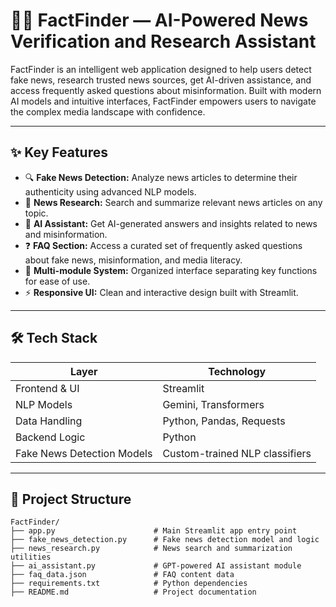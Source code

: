 # 🕵️‍♂️ FactFinder — AI-Powered News Verification and Research Assistant

FactFinder is an intelligent web application designed to help users detect fake news, research trusted news sources, get AI-driven assistance, and access frequently asked questions about misinformation. Built with modern AI models and intuitive interfaces, FactFinder empowers users to navigate the complex media landscape with confidence.

---

## ✨ Key Features

- 🔍 **Fake News Detection:** Analyze news articles to determine their authenticity using advanced NLP models.
- 📰 **News Research:** Search and summarize relevant news articles on any topic.
- 🤖 **AI Assistant:** Get AI-generated answers and insights related to news and misinformation.
- ❓ **FAQ Section:** Access a curated set of frequently asked questions about fake news, misinformation, and media literacy.
- 📂 **Multi-module System:** Organized interface separating key functions for ease of use.
- ⚡ **Responsive UI:** Clean and interactive design built with Streamlit.

---

## 🛠️ Tech Stack

| Layer          | Technology                    |
|----------------|------------------------------|
| Frontend & UI  | Streamlit                    |
| NLP Models     | Gemini, Transformers   |
| Data Handling  | Python, Pandas, Requests     |
| Backend Logic  | Python                      |
| Fake News Detection Models | Custom-trained NLP classifiers |

---

## 📁 Project Structure

```plaintext
FactFinder/
├── app.py                      # Main Streamlit app entry point
├── fake_news_detection.py      # Fake news detection model and logic
├── news_research.py            # News search and summarization utilities
├── ai_assistant.py             # GPT-powered AI assistant module
├── faq_data.json               # FAQ content data
├── requirements.txt            # Python dependencies
├── README.md                   # Project documentation
